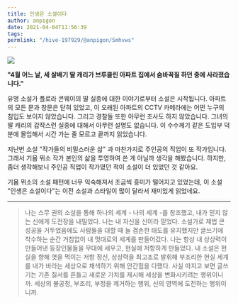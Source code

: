 ```yaml
---
title: 인생은 소설이다
author: anpigon
date: 2021-04-04T11:56:39
tags:
permlink: "/hive-197929/@anpigon/5mhvws"
---
```

![](https://image.aladin.co.kr/product/25594/44/cover500/8984374164_1.jpg)


**"4월 어느 날, 세 살배기 딸 캐리가 브루클린 아파트 집에서 숨바꼭질 하던 중에 사라졌습니다."**

유명 소설가 플로라 콘웨이의 딸 실종에 대한 이야기로부터 소설은 시작됩니다. 아파트의 모든 문과 창문은 닫혀 있었고, 이 오래된 아파트의 CCTV 카메라에는 어떤 누구의 침입도 보이지 않았습니다. 그리고 경찰들 또한 아무런 조사도 하지 않았습니다.  그녀의 딸 캐리의 갑작스런 실종에 대해서 아무런 설명도 없습니다. 이 수수께기 같은 도입부 덕분에 몰입해서 시간 가는 줄 모르고 끝까지 읽었습니다.


지난번 소설 "작가들의 비밀스러운 삶" 과 마찬가지로 주인공의 직업이 또 작가입니다. 그래서  기욤 뮈소 작가 본인의 삶을 투영하여 쓴 게 아닐까 생각을 해봤습니다.  하지만, 좀더 생각해보니 주인공 직업이 작가였던 적이 소설이 더 있었던 것 같아요.

기욤 뮈소의 소설 패턴에 너무 익숙해져서 조금씩 흥미가 떨어지고 있었는데, 이 소설 "인생은 소설이다"는 이전 소설과 스타일이 많이 달라서 재미있게 읽었네요.

---

> 나는 스무 권의 소설을 통해 하나의 세계 - 나의 세계 -를 창조했고, 내가 믿지 않는 신에게 도전장을 내밀었다. 나는 내 자신을 신이라 믿었다. 소설가로 제법 큰 성공을 거두었음에도 사람들을 대할 때 늘 겸손한 태도를 유지했지만 글쓰기에 착수하는 순간 거침없이 내 멋대로의 세계를 만들어갔다. 나는 항상 내 상상력이 만들어낸 등장인물들을 무대에 세우고, 현실에 저항하게 만들었다. 내 소설은 현실을 향해 엿을 먹이는 저항 정신, 상상력을 최고조로 발휘해 부조리한 현실 세계를 내가 바라는 세상으로 채색하기 위해 안간힘을 다했다. 사실 따지고 보면 글쓰기는 기존 질서를 흔들고 새로운 가치를 제시해 세상을 변화시키려는 행위이니까. 세상의 불공정, 부조리, 부정을 제거하는 행위, 신의 영역에 도전하는 행위이니까.